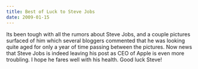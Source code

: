 ```yaml
---
title: Best of Luck to Steve Jobs
date: 2009-01-15
---
```

Its been tough with all the rumors about Steve Jobs, and a couple pictures surfaced of him which several bloggers commented that he was looking quite aged for only a year of time passing between the pictures. Now news that Steve Jobs is indeed leaving his post as CEO of Apple is even more troubling. I hope he fares well with his health. Good luck Steve!

